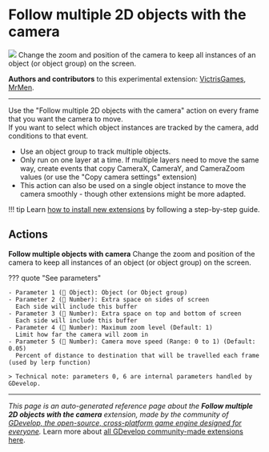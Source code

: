 # Follow multiple 2D objects with the camera

<img src="https://resources.gdevelop-app.com/assets/Icons/camera-switch-outline.svg" class="extension-icon"></img>
Change the zoom and position of the camera to keep all instances of an object (or object group) on the screen.

**Authors and contributors** to this experimental extension: [VictrisGames](https://gd.games/VictrisGames), [MrMen](https://gd.games/MrMen).

---

Use the "Follow multiple 2D objects with the camera" action on every frame that you want the camera to move.  
If you want to select which object instances are tracked by the camera, add conditions to that event.


- Use an object group to track multiple objects.
- Only run on one layer at a time.  If multiple layers need to move the same way, create events that copy CameraX, CameraY, and CameraZoom values (or use the "Copy camera settings" extension)
- This action can also be used on a single object instance to move the camera smoothly - though other extensions might be more adapted.

!!! tip
    Learn [how to install new extensions](/gdevelop5/extensions/search) by following a step-by-step guide.

## Actions

**Follow multiple objects with camera**
Change the zoom and position of the camera to keep all instances of an object (or object group) on the screen.

??? quote "See parameters"

    - Parameter 1 (👾 Object): Object (or Object group)
    - Parameter 2 (🔢 Number): Extra space on sides of screen
      Each side will include this buffer
    - Parameter 3 (🔢 Number): Extra space on top and bottom of screen
      Each side will include this buffer
    - Parameter 4 (🔢 Number): Maximum zoom level (Default: 1)
      Limit how far the camera will zoom in
    - Parameter 5 (🔢 Number): Camera move speed (Range: 0 to 1) (Default: 0.05)
      Percent of distance to destination that will be travelled each frame (used by lerp function)

    > Technical note: parameters 0, 6 are internal parameters handled by GDevelop.




---

*This page is an auto-generated reference page about the **Follow multiple 2D objects with the camera** extension, made by the community of [GDevelop, the open-source, cross-platform game engine designed for everyone](https://gdevelop.io/).* Learn more about [all GDevelop community-made extensions here](/gdevelop5/extensions).